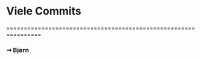 <!-- .slide: data-background-image="06/viele-commits.png" -->

# Viele Commits

================================================================

### &#8669; Bjørn


